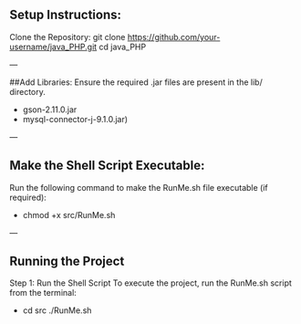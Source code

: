 ## Setup Instructions:
Clone the Repository: 
git clone https://github.com/your-username/java_PHP.git 
cd java_PHP 

—

##Add Libraries: 
Ensure the required .jar files are present in the lib/ directory.
- gson-2.11.0.jar 
- mysql-connector-j-9.1.0.jar)

—

## Make the Shell Script Executable: 
Run the following command to make the RunMe.sh file executable (if required): 
- chmod +x src/RunMe.sh 

—

## Running the Project 
Step 1: Run the Shell Script To execute the project, run the RunMe.sh script from the terminal: 
- cd src ./RunMe.sh
